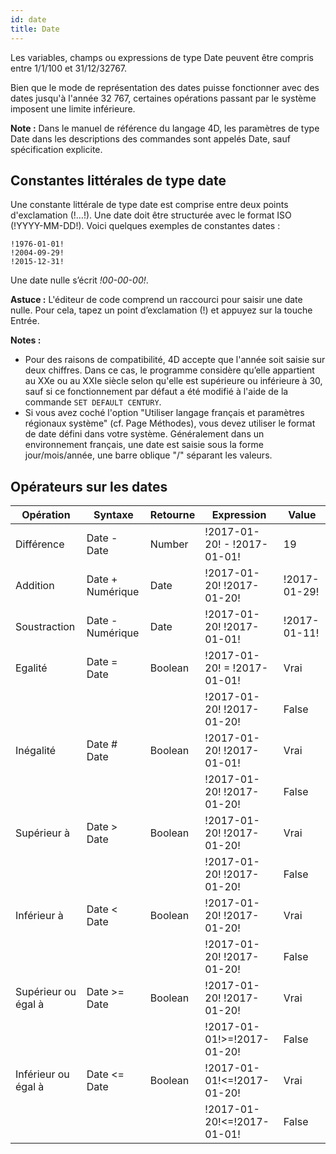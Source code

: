 ```yaml
---
id: date
title: Date
---
```


Les variables, champs ou expressions de type Date peuvent être compris entre 1/1/100 et 31/12/32767.

Bien que le mode de représentation des dates puisse fonctionner avec des dates jusqu'à l'année 32 767, certaines opérations passant par le système imposent une limite inférieure.

**Note :** Dans le manuel de référence du langage 4D, les paramètres de type Date dans les descriptions des commandes sont appelés Date, sauf spécification explicite.

## Constantes littérales de type date

Une constante littérale de type date est comprise entre deux points d'exclamation (!…!). Une date doit être structurée avec le format ISO (!YYYY-MM-DD!). Voici quelques exemples de constantes dates :

```4d
!1976-01-01!
!2004-09-29!
!2015-12-31!
```

Une date nulle s’écrit _!00-00-00!_.

**Astuce :** L'éditeur de code comprend un raccourci pour saisir une date nulle. Pour cela, tapez un point d’exclamation (!) et appuyez sur la touche Entrée.

**Notes :**

- Pour des raisons de compatibilité, 4D accepte que l'année soit saisie sur deux chiffres. Dans ce cas, le programme considère qu’elle appartient au XXe ou au XXIe siècle selon qu'elle est supérieure ou inférieure à 30, sauf si ce fonctionnement par défaut a été modifié à l'aide de la commande `SET DEFAULT CENTURY`.
- Si vous avez coché l'option "Utiliser langage français et paramètres régionaux système" (cf. Page Méthodes), vous devez utiliser le format de date défini dans votre système. Généralement dans un environnement français, une date est saisie sous la forme jour/mois/année, une barre oblique "/" séparant les valeurs.

## Opérateurs sur les dates

| Opération           | Syntaxe          | Retourne | Expression                   | Value        |
| ------------------- | ---------------- | -------- | ---------------------------- | ------------ |
| Différence          | Date - Date      | Number   | !2017-01-20! - !2017-01-01!  | 19           |
| Addition            | Date + Numérique | Date     | !2017-01-20! !2017-01-20!    | !2017-01-29! |
| Soustraction        | Date - Numérique | Date     | !2017-01-20! !2017-01-01!    | !2017-01-11! |
| Egalité             | Date = Date      | Boolean  | !2017-01-20! = !2017-01-01!  | Vrai         |
|                     |                  |          | !2017-01-20! !2017-01-20!    | False        |
| Inégalité           | Date # Date      | Boolean  | !2017-01-20! !2017-01-01!    | Vrai         |
|                     |                  |          | !2017-01-20! !2017-01-20!    | False        |
| Supérieur à         | Date > Date      | Boolean  | !2017-01-20! !2017-01-20!    | Vrai         |
|                     |                  |          | !2017-01-20! !2017-01-20!    | False        |
| Inférieur à         | Date < Date      | Boolean  | !2017-01-20! !2017-01-20!    | Vrai         |
|                     |                  |          | !2017-01-20! !2017-01-20!    | False        |
| Supérieur ou égal à | Date >= Date     | Boolean  | !2017-01-20! !2017-01-20!    | Vrai         |
|                     |                  |          | !2017-01-01!>=!2017-01-20!   | False        |
| Inférieur ou égal à | Date \<= Date   | Boolean  | !2017-01-01!\<=!2017-01-20! | Vrai         |
|                     |                  |          | !2017-01-20!\<=!2017-01-01! | False        |
